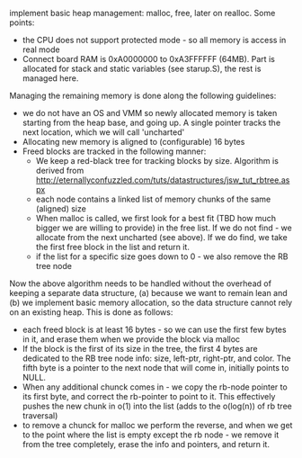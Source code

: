 implement basic heap management: malloc, free, later on realloc. Some points:
- the CPU does not support protected mode - so all memory is access in real mode
- Connect board RAM is 0xA0000000 to 0xA3FFFFFF (64MB). Part is allocated for
  stack and static variables (see starup.S), the rest is managed here.


Managing the remaining memory is done along the following guidelines:
- we do not have an OS and VMM so newly allocated memory is taken starting from
  the heap base, and going up. A single pointer tracks the next location, which we will call 'uncharted'
- Allocating new memory is aligned to (configurable) 16 bytes
- Freed blocks are tracked in the following manner:
  - We keep a red-black tree for tracking blocks by size. Algorithm is derived
    from http://eternallyconfuzzled.com/tuts/datastructures/jsw_tut_rbtree.aspx
  - each node contains a linked list of memory chunks of the same (aligned) size
  - When malloc is called, we first look for a best fit (TBD how much bigger we
    are willing to provide) in the free list. If we do not find - we allocate from the next uncharted (see above). If we do find, we take the first free block in the list and return it.
  - if the list for a specific size goes down to 0 - we also remove the RB tree node


Now the above algorithm needs to be handled without the overhead of keeping a separate data structure, (a) because we want to remain lean and (b) we implement basic memory allocation, so the data structure cannot rely on an existing heap.
This is done as follows:
- each freed block is at least 16 bytes - so we can use the first few bytes in
  it, and erase them when we provide the block via malloc
- If the block is the first of its size in the tree, the first 4 bytes are
  dedicated to the RB tree node info: size, left-ptr, right-ptr, and color. The fifth byte is a pointer to the next node that will come in, initially points to NULL.
- When any additional chunck comes in - we copy the rb-node pointer to its first
  byte, and correct the rb-pointer to point to it. This effectively pushes the new chunk in o(1) into the list (adds to the o(log(n)) of rb tree traversal)
- to remove a chunck for malloc we perform the reverse, and when we get to the point
  where the list is empty except the rb node - we remove it from the tree completely, erase the info and pointers, and return it.
